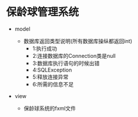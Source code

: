 # 保龄球管理系统

* model
    * 数据库返回类型说明(所有数据库操纵都返回int)
        * 1:执行成功
        * 2:连接数据库的Connection类是null
        * 3:数据库执行语句的时候出错
        * 4:SQLException
        * 5:释放连接异常
        * 6:所需的信息不足
        
* view
    * 保龄球系统的fxml文件
        